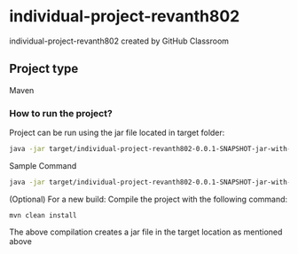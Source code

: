 # individual-project-revanth802
individual-project-revanth802 created by GitHub Classroom

## Project type
Maven

### How to run the project?

Project can be run using the jar file located in target folder:
```bash
java -jar target/individual-project-revanth802-0.0.1-SNAPSHOT-jar-with-dependencies.jar inputfilename outputfilename
```
Sample Command
```bash
java -jar target/individual-project-revanth802-0.0.1-SNAPSHOT-jar-with-dependencies.jar Sample.xml SampleOutput.xml
```

(Optional)
For a new build:
Compile the project with the following command:
```
mvn clean install
```
The above compilation creates a jar file in the target location as mentioned above





